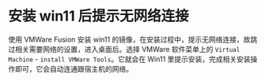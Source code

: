# 安装 win11 后提示无网络连接
使用 VMWare Fusion 安装 win11 的镜像，在安装过程中，提示无网络连接，故跳过相关需要网络的设置，进入桌面后。选择 VMWare 软件菜单上的 `Virtual Machine` - `install VMWare Tools`。它就会在 Win11 里提示安装，完成相关安装操作即可，它会自动连通跟宿主机的网络。